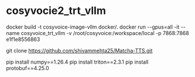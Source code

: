 # cosyvocie2_trt_vllm

docker build -t cosyvoice-image-vllm docker/.
docker run --gpus=all -it --name cosyvoice_trt_vllm -v /root/cosyvoice:/workspace/local -p 7868:7868 e1f1e8556863

git clone https://github.com/shivammehta25/Matcha-TTS.git

pip install numpy==1.26.4
pip install triton==2.3.1
pip install protobuf==4.25.0